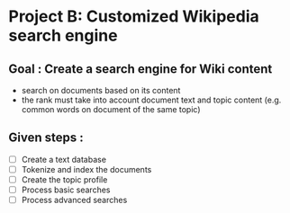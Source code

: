 # Project B: Customized Wikipedia search engine

## Goal : Create a search engine for Wiki content
- search on documents based on its content
- the rank must take into account document text and topic content (e.g. common words on document of the same topic)

## Given steps :
- [ ] Create a text database
- [ ] Tokenize and index the documents
- [ ] Create the topic profile
- [ ] Process basic searches
- [ ] Process advanced searches
